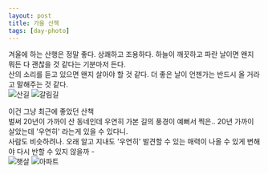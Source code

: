 ```yaml
---
layout: post
title: 가을 산책
tags: [day-photo]
---
```

겨울에 하는 산행은 정말 좋다. 상쾌하고 조용하다. 하늘이 깨끗하고 파란 날이면 왠지 뭐든 다 괜찮을 것 같다는 기분마저 든다.  
산의 소리를 듣고 있으면 왠지 살아야 할 것 같다. 더 좋은 날이 언젠가는 반드시 올 거라고 말해주는 것 같다.  
![산길](http://lh3.googleusercontent.com/-UtgeF9PpgTQ/VhCHs-O1H2I/AAAAAAAAAJM/ryV0D1Qict8/s1280/upload_-1.jpg)
![갈림길](http://lh3.googleusercontent.com/-JF5vgcV3llU/VhCHvMEjL8I/AAAAAAAAAJU/dUfDWsqRThs/s1280/upload_-1.jpg)

이건 그냥 최근에 좋았던 산책  
벌써 20년이 가까이 산 동네인데 우연히 가본 길의 풍경이 예뻐서 찍은.. 20년 가까이 살았는데 '우연히' 라는게 있을 수 있다니.  
사람도 비슷하려나. 오래 알고 지내도 '우연히' 발견할 수 있는 매력이 나올 수 있게 변해야 다시 반할 수 있지 않을까 -  
![햇살](http://lh3.googleusercontent.com/-3FGHjrc6Wzg/VhCHxE-x_DI/AAAAAAAAAJc/Iw4s-rwnNK4/s1280/upload_-1.jpg)
![아파트](http://lh3.googleusercontent.com/-5z_IZ2MEzgg/VhCHyw-YkkI/AAAAAAAAAJk/r_O7UDEVzl0/s1280/upload_-1.jpg)